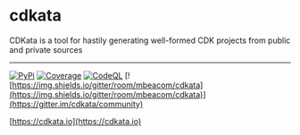 # cdkata

CDKata is a tool for hastily generating well-formed CDK projects from public and private sources

---

[![PyPi](https://img.shields.io/pypi/v/cdkata.svg)](https://pypi.org/project/cdkata/) [![Coverage](https://img.shields.io/codecov/c/github/mbeacom/cdkata)](https://app.codecov.io/gh/mbeacom/cdkata/) [![CodeQL](https://github.com/mbeacom/cdkata/actions/workflows/codeql-analysis.yml/badge.svg)](https://github.com/mbeacom/cdkata/actions/workflows/codeql-analysis.yml) [![https://img.shields.io/gitter/room/mbeacom/cdkata](https://img.shields.io/gitter/room/mbeacom/cdkata)](https://gitter.im/cdkata/community)

[https://cdkata.io](https://cdkata.io)
